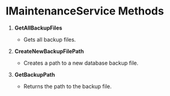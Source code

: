 # IMaintenanceService Methods

1. **GetAllBackupFiles**
   - Gets all backup files.

2. **CreateNewBackupFilePath**
   - Creates a path to a new database backup file.

3. **GetBackupPath**
   - Returns the path to the backup file.